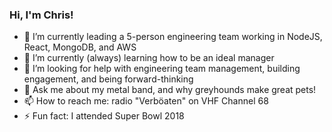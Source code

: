 ### Hi, I'm Chris!

- 🔭 I’m currently leading a 5-person engineering team working in NodeJS, React, MongoDB, and AWS
- 🌱 I’m currently (always) learning how to be an ideal manager
- 🤔 I’m looking for help with engineering team management, building engagement, and being forward-thinking
- 💬 Ask me about my metal band, and why greyhounds make great pets!
- 📫 How to reach me: radio "Verböaten" on VHF Channel 68
- ⚡ Fun fact: I attended Super Bowl 2018

<!--
**cmjsae/cmjsae** is a ✨ _special_ ✨ repository because its `README.md` (this file) appears on your GitHub profile.

Here are some ideas to get you started:

- 🔭 I’m currently working on ...
- 🌱 I’m currently learning ...
- 👯 I’m looking to collaborate on ...
- 🤔 I’m looking for help with ...
- 💬 Ask me about ...
- 📫 How to reach me: ...
- 😄 Pronouns: ...
- ⚡ Fun fact: ...
-->
